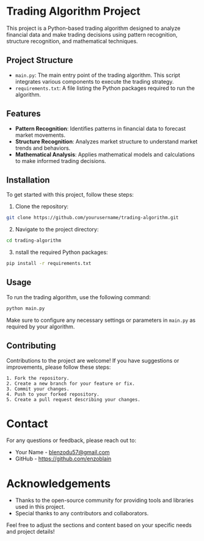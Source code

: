 # Trading Algorithm Project

This project is a Python-based trading algorithm designed to analyze financial data and make trading decisions using pattern recognition, structure recognition, and mathematical techniques.

## Project Structure

- `main.py`: The main entry point of the trading algorithm. This script integrates various components to execute the trading strategy.
- `requirements.txt`: A file listing the Python packages required to run the algorithm.

## Features

- **Pattern Recognition**: Identifies patterns in financial data to forecast market movements.
- **Structure Recognition**: Analyzes market structure to understand market trends and behaviors.
- **Mathematical Analysis**: Applies mathematical models and calculations to make informed trading decisions.

## Installation

To get started with this project, follow these steps:

1. Clone the repository:

```bash
git clone https://github.com/yourusername/trading-algorithm.git
```
2. Navigate to the project directory:

```bash
cd trading-algorithm
```

3. nstall the required Python packages:
```bash
pip install -r requirements.txt
```

## Usage

To run the trading algorithm, use the following command:

```bash
python main.py
```

Make sure to configure any necessary settings or parameters in `main.py` as required by your algorithm.

## Contributing

Contributions to the project are welcome! If you have suggestions or improvements, please follow these steps:

    1. Fork the repository.
    2. Create a new branch for your feature or fix.
    3. Commit your changes.
    4. Push to your forked repository.
    5. Create a pull request describing your changes.

# Contact

For any questions or feedback, please reach out to:

- Your Name - blenzodu57@gmail.com
- GitHub - https://github.com/enzoblain

# Acknowledgements

- Thanks to the open-source community for providing tools and libraries used in this project.
- Special thanks to any contributors and collaborators.


Feel free to adjust the sections and content based on your specific needs and project details!

